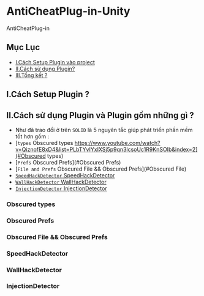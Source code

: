 # AntiCheatPlug-in-Unity
AntiCheatPlug-in
## Mục Lục
- [I.Cách Setup Plugin vào project](#What)
- [II.Cách sử dụng Plugin?](#How)
- [III.Tổng kết  ?](#When)
<a name="What"></a>
## I.Cách Setup Plugin ?

<a name="How"></a>
## II.Cách sử dụng Plugin và Plugin gồm những gì ?
- Như đã trao đổi ở trên `SOLID` là 5 nguyên tắc giúp phát triển phần mềm tốt hơn gồm :
- [`types` Obscured types https://www.youtube.com/watch?v=QiznofE8xD4&list=PLbTYvIYxIXSj5p9qn3lcsoUc1R9KnSOIb&index=2](#Obscured types)
- [`Prefs` Obscured Prefs](#Obscured Prefs)
- [`File and Prefs` Obscured File &&  Obscured Prefs](#Obscured File)
- [`SpeedHackDetector` SpeedHackDetector](#SpeedHack)
- [`WallHackDetector` WallHackDetector](#WallHackDetector)
- [`InjectionDetector` InjectionDetector](#InjectionDetector)
<a name="Obscured types"></a>
### Obscured types

### Obscured Prefs

<a name="Obscured File"></a>
### Obscured File &&  Obscured Prefs

<a name="SpeedHack"></a>
### SpeedHackDetector

<a name="WallHackDetector"></a>
### WallHackDetector

<a name="InjectionDetector"></a>
### InjectionDetector




